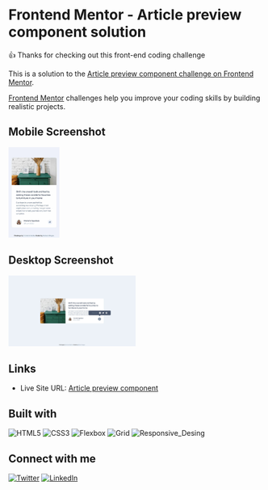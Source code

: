 # Frontend Mentor - Article preview component solution

👍 Thanks for checking out this front-end coding challenge

This is a solution to the [Article preview component challenge on Frontend Mentor](https://www.frontendmentor.io/challenges/article-preview-component-dYBN_pYFT).

[Frontend Mentor](https://www.frontendmentor.io) challenges help you improve your coding skills by building realistic projects.

## Mobile Screenshot

<img src="./images/mobile-screenshot.jpg" alt="mobile-screenshot" style="width: 20%" />

## Desktop Screenshot

<img src="./images/desktop-screenshot.jpg" alt="desktop-screenshot" style="width: 50%" />

## Links

- Live Site URL: [Article preview component](https://melissavi08.github.io/article-preview-component/index.html)

## Built with

<img alt='HTML5' src='https://img.shields.io/badge/HTML-100000?style=flat&logo=HTML5&logoColor=white&labelColor=F77421&color=F77421'/> <img alt='CSS3' src='https://img.shields.io/badge/CSS-100000?style=flat&logo=CSS3&logoColor=white&labelColor=00BFFF&color=00BFFF'/> <img alt='Flexbox' src='https://img.shields.io/badge/Flexbox-100000?style=flat&logo=&logoColor=white&Color=D063E4&color=D063E4'/> <img alt='Grid' src='https://img.shields.io/badge/CSS_Grid-100000?style=flat&logo=&logoColor=white&Color=D063E4&color=47DAB2'/> <img alt='Responsive_Desing' src='https://img.shields.io/badge/Responsive_Desing-100000?style=flat&logo=&logoColor=white&Color=FF69B4&color=FF69B4'/>

## Connect with me

<a href='https://twitter.com/melissa_vi2' target="_blank"><img alt='Twitter' src='https://img.shields.io/badge/melissa__vi2-100000?style=flat&logo=Twitter&logoColor=white&labelColor=00BFFF&color=FF69B4'/></a> <a href='https://www.linkedin.com/in/melissa-villegas' target="_blank"><img alt='LinkedIn' src='https://img.shields.io/badge/Melissa_Villegas-100000?style=flat&logo=LinkedIn&logoColor=white&labelColor=00BFFF&color=FF69B4'/></a>

